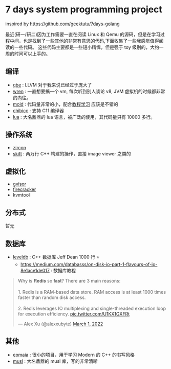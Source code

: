 # 7 days system programming project
inspired by https://github.com/geektutu/7days-golang

最近(研一/研二)因为工作需要一直在阅读 Linux 和 Qemu 的源码，但是在学习过程中间，也是找到了一些其他的非常有意思的代码,下面收集了一些我感觉值得阅读的一些代码。
这些代码主要都是一些短小精悍，但是强于 toy 级别的，大约一周的时间可以上手的。

## 编译
- [qbe](https://github.com/Martins3/Martins3.github.io/blob/master/compiler/qbe.md) : LLVM 对于我来说已经过于庞大了
- [wren](https://github.com/Martins3/Martins3.github.io/blob/master/compiler/wren.md) : 一直想要搞一个 vm, 每次听到别人谈论 v8, JVM 虚拟机的时候都非常的向往。
- [mold](https://github.com/rui314/mold) : 代码量非常的小，配合[教程学习](https://eli.thegreenplace.net/tag/linkers-and-loaders) 应该是不错的
- [chibicc](https://github.com/rui314/chibicc) : 支持 C11 编译器
- [lua](https://www.lua.org/source/) : 大名鼎鼎的 lua 语言，被广泛的使用，其代码量只有 10000 多行。

## 操作系统
- [zircon](https://github.com/Martins3/Martins3.github.io/blob/master/os/zicron/zicron_overview.md)
- [skift](https://github.com/skiftOS/skift) : 两万行 C++ 构建的操作，直接 image viewer 之类的

## 虚拟化
- [gvisor](https://github.com/Martins3/Martins3.github.io/blob/master/hack/kvm/gvisor.md)
- [firecracker](https://github.com/Martins3/Martins3.github.io/blob/master/hack/kvm/hypervisor/firecracker.md)
- kvmtool

## 分布式
暂无

## 数据库
- [leveldb](https://www.qtmuniao.com/2020/07/03/leveldb-data-structures-skip-list/) :  C++ 数据库 Jeff Dean 1000 行 :star:
    - https://medium.com/databasss/on-disk-io-part-1-flavours-of-io-8e1ace1de017 : 数据库教程

<blockquote class="twitter-tweet"><p lang="en" dir="ltr">Why is 𝐑𝐞𝐝𝐢𝐬 so 𝐟𝐚𝐬𝐭? There are 3 main reasons:<br><br>1. Redis is a RAM-based data store. RAM access is at least 1000 times faster than random disk access.<br><br>2. Redis leverages IO multiplexing and single-threaded execution loop for execution efficiency. <a href="https://t.co/U1KX1GXFRt">pic.twitter.com/U1KX1GXFRt</a></p>&mdash; Alex Xu (@alexxubyte) <a href="https://twitter.com/alexxubyte/status/1498703822528544770?ref_src=twsrc%5Etfw">March 1, 2022</a></blockquote> <script async src="https://platform.twitter.com/widgets.js" charset="utf-8"></script>

## 其他
- [eomaia](https://github.com/Martins3/Martins3.github.io/blob/master/net/eomaia.md) : 很小的项目，用于学习 Modern 的 C++ 的书写风格
- [musl](https://github.com/Martins3/Martins3.github.io/blob/master/unix/musl.md) : 大名鼎鼎的 musl 库，写的非常清晰
